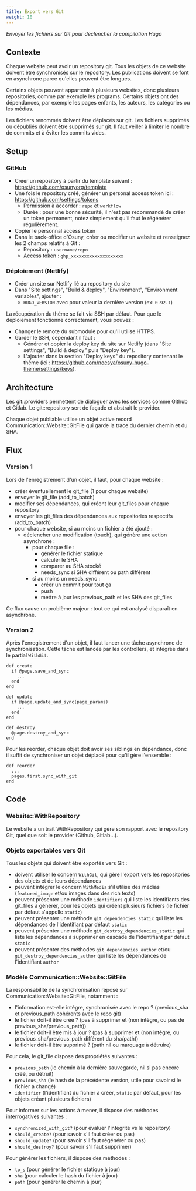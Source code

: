 ```yaml
---
title: Export vers Git
weight: 10
---
```


*Envoyer les fichiers sur Git pour déclencher la compilation Hugo*

## Contexte

Chaque website peut avoir un repository git.
Tous les objets de ce website doivent être synchronisés sur le repository.
Les publications doivent se font en asynchrone parce qu'elles peuvent être longues.


Certains objets peuvent appartenir à plusieurs websites, donc plusieurs repositories, comme par exemple les programs.
Certains objets ont des dépendances, par exemple les pages enfants, les auteurs, les catégories ou les médias.


Les fichiers renommés doivent être déplacés sur git.
Les fichiers supprimés ou dépubliés doivent être supprimés sur git.
Il faut veiller à limiter le nombre de commits et à éviter les commits vides.

## Setup

### GitHub

- Créer un repository à partir du template suivant : https://github.com/osunyorg/template
- Une fois le repository créé, générer un personal access token ici : https://github.com/settings/tokens
  - Permission à accorder : `repo` et `workflow`
  - Durée : pour une bonne sécurité, il n'est pas recommandé de créer un token permanent, notez simplement qu'il faut le régénérer régulièrement.
- Copier le personnal access token
- Dans le back-office d'Osuny, créer ou modifier un website et renseignez les 2 champs relatifs à Git :
  - Repository : `username/repo`
  - Access token : `ghp_xxxxxxxxxxxxxxxxxxxx`

### Déploiement (Netlify)

- Créer un site sur Netlify lié au repository du site
- Dans "Site settings", "Build & deploy", "Environment", "Environment variables", ajouter :
  - `HUGO_VERSION` avec pour valeur la dernière version (ex: `0.92.1`)

La récupération du thème se fait via SSH par défaut. Pour que le déploiement fonctionne correctement, vous pouvez :
- Changer le remote du submodule pour qu'il utilise HTTPS.
- Garder le SSH, cependant il faut :
  - Générer et copier la deploy key du site sur Netlify (dans "Site settings", "Build & deploy" puis "Deploy key").
  - L'ajouter dans la section "Deploy keys" du repository contenant le thème (ici : https://github.com/noesya/osuny-hugo-theme/settings/keys).

## Architecture

Les git::providers permettent de dialoguer avec les services comme Github et Gitlab.
Le git::repository sert de façade et abstrait le provider.


Chaque objet publiable utilise un objet active record Communication::Website::GitFile qui garde la trace du dernier chemin et du SHA.

## Flux

### Version 1

Lors de l'enregistrement d'un objet, il faut, pour chaque website :
- créer éventuellement le git_file (1 pour chaque website)
- envoyer le git_file (add_to_batch)
- modifier ses dépendances, qui créent leur git_files pour chaque repository
- envoyer les git_files des dépendances aux repositories respectifs (add_to_batch)
- pour chaque website, si au moins un fichier a été ajouté :
    - déclencher une modification (touch), qui génère une action asynchrone :
        - pour chaque file :
            - générer le fichier statique
            - calculer le SHA
            - comparer au SHA stocké
            - needs_sync si SHA différent ou path différent
        - si au moins un needs_sync :
            - créer un commit pour tout ça
            - push
            - mettre à jour les previous_path et les SHA des git_files

Ce flux cause un problème majeur : tout ce qui est analysé disparaît en asynchrone.

### Version 2

Après l'enregistrement d'un objet, il faut lancer une tâche asynchrone de synchronisation.
Cette tâche est lancée par les controllers, et intégrée dans le partial `WithGit`.
```
def create
  if @page.save_and_sync
    ...
  end
end

def update
  if @page.update_and_sync(page_params)
    ...
  end
end

def destroy
  @page.destroy_and_sync
end
```


Pour les reorder, chaque objet doit avoir ses siblings en dépendance, donc il suffit de synchroniser un objet déplacé pour qu'il gère l'ensemble :
```
def reorder
  ...
  pages.first.sync_with_git
end
```

## Code

### Website::WithRepository

Le website a un trait WithRepository qui gère son rapport avec le repository Git, quel que soit le provider (Github, Gitlab...).

### Objets exportables vers Git

Tous les objets qui doivent être exportés vers Git :
- doivent utiliser le concern `WithGit`, qui gère l'export vers les repositories des objets et de leurs dépendances
- peuvent intégrer le concern `WithMedia` s'il utilise des médias (`featured_image` et/ou images dans des rich texts)
- peuvent présenter une méthode `identifiers` qui liste les identifiants des git_files à générer, pour les objets qui créent plusieurs fichiers (le fichier par défaut s'appelle `static`)
- peuvent présenter une méthode `git_dependencies_static` qui liste les dépendances de l'identifiant par défaut `static`
- peuvent présenter une méthode `git_destroy_dependencies_static` qui liste les dépendances à supprimer en cascade de l'identifiant par défaut `static`
- peuvent présenter des méthodes `git_dependencies_author` et/ou `git_destroy_dependencies_author` qui liste les dépendances de l'identifiant `author`

### Modèle Communication::Website::GitFile

La responsabilité de la synchronisation repose sur Communication::Website::GitFile, notamment :
- l'information est-elle intègre, synchronisée avec le repo ? (previous_sha et previous_path cohérents avec le repo git)
- le fichier doit-il être créé ? (pas à supprimer et (non intègre, ou pas de previous_sha/previous_path))
- le fichier doit-il être mis à jour ? (pas à supprimer et (non intègre, ou previous_sha/previous_path différent du sha/path))
- le fichier doit-il être supprimé ? (path nil ou marquage à détruire)


Pour cela, le git_file dispose des propriétés suivantes :
- `previous_path` (le chemin à la dernière sauvegarde, nil si pas encore créé, ou détruit)
- `previous_sha` (le hash de la précédente version, utile pour savoir si le fichier a changé)
- `identifier` (l'identifiant du fichier à créer, `static` par défaut, pour les objets créant plusieurs fichiers)


Pour informer sur les actions à mener, il dispose des méthodes interrogatives suivantes :
- `synchronized_with_git?` (pour évaluer l'intégrité vs le repository)
- `should_create?` (pour savoir s'il faut créer ou pas)
- `should_update?` (pour savoir s'il faut régénérer ou pas)
- `should_destroy?` (pour savoir s'il faut supprimer)


Pour générer les fichiers, il dispose des méthodes :
- `to_s` (pour générer le fichier statique à jour)
- `sha` (pour calculer le hash du fichier à jour)
- `path` (pour générer le chemin à jour)
